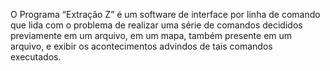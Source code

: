 O Programa “Extração Z” é um software de interface por linha de comando que lida com o
problema de realizar uma série de comandos decididos previamente em um arquivo, em um
mapa, também presente em um arquivo, e exibir os acontecimentos advindos de tais comandos
executados.
